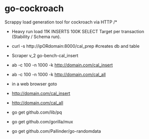 # go-cockroach
Scrappy load generation tool for cockroach via HTTP
/*
 * Heavy run load 11K INSERTS 100K SELECT Target per transaction (Stability / Schema run).
 * curl -s http://ipORdomain:8000/cal_prep #creates db and table
 * Scraper v_2 go-bench-cal_insert 
 * ab -c 100 -n 1000 -k http://domain.com/cal_insert
 * ab -c 100 -n 1000 -k http://domain.com/cal_all
 * in a web browser goto 
 * http://domain.com/cal_insert
 * http://domain.com/cal_all

  * go get github.com/lib/pq
  * go get github.com/gorilla/mux
  * go get github.com/Pallinder/go-randomdata